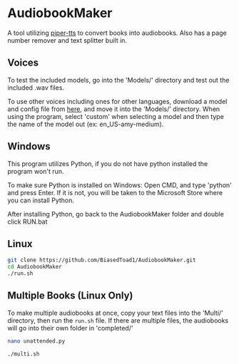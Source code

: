 # AudiobookMaker

A tool utilizing [piper-tts](https://github.com/rhasspy/piper) to convert books into audiobooks. Also has a page number remover and text splitter built in.

## Voices

To test the included models, go into the 'Models/' directory and test out the included .wav files.

To use other voices including ones for other languages, download a model and config file from [here](https://github.com/rhasspy/piper/blob/master/VOICES.md), and move it into the 'Models/' directory. When using the program, select 'custom' when selecting a model and then type the name of the model out (ex: en_US-amy-medium).

## Windows

This program utilizes Python, if you do not have python installed the program won't run.

To make sure Python is installed on Windows: Open CMD, and type 'python' and press Enter.
If it is not, you will be taken to the Microsoft Store where you can install Python.

After installing Python, go back to the AudiobookMaker folder and double click RUN.bat

## Linux
``` sh
git clone https://github.com/BiasedToad1/AudiobookMaker.git
cd AudiobookMaker
./run.sh
```
## Multiple Books (Linux Only)

To make multiple audiobooks at once, copy your text files into the 'Multi/' directory, then run the `run.sh` file. If there are multiple files, the audiobooks will go into their own folder in 'completed/'
``` sh
nano unattended.py
```

``` sh
./multi.sh
```
